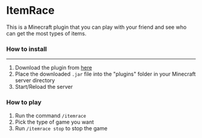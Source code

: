 # ItemRace

This is a Minecraft plugin that you can play with your friend and see who can get the most types of items.

### How to install
--- 
1. Download the plugin from [here](https://www.spigotmc.org/resources/item-race.106267/)
2. Place the downloaded `.jar` file into the "plugins" folder in your Minecraft server directory
3. Start/Reload the server

### How to play
1. Run the command `/itemrace`
2. Pick the type of game you want
3. Run `/itemrace stop` to stop the game
